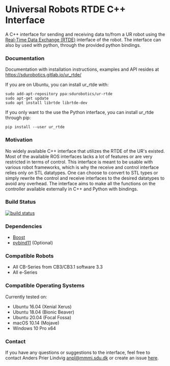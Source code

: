 # Universal Robots RTDE C++ Interface #
A C++ interface for sending and receiving data to/from a UR robot using the 
[Real-Time Data Exchange (RTDE)](https://www.universal-robots.com/how-tos-and-faqs/how-to/ur-how-tos/real-time-data-exchange-rtde-guide-22229/)
 interface of the robot. The interface can also by used with python, through the provided python bindings.
 
### Documentation ###
Documentation with installation instructions, examples and API resides at <https://sdurobotics.gitlab.io/ur_rtde/>

If you are on Ubuntu, you can install ur_rtde with:

    sudo add-apt-repository ppa:sdurobotics/ur-rtde
    sudo apt-get update
    sudo apt install librtde librtde-dev

If you only want to the use the Python interface, you can install ur_rtde through pip:

    pip install --user ur_rtde

### Motivation ###
No widely available C++ interface that utilizes the RTDE of the UR's existed. Most of the available ROS interfaces lacks a lot of features or are very restricted in terms of control.
This interface is meant to be usable with various robot frameworks, which is why the receive and control interface relies only on STL datatypes. One can choose to convert to STL types or
simply rewrite the control and receive interfaces to the desired datatypes to avoid any overhead. The interface aims to make all the functions on the controller available externally in C++ and Python
with bindings.

### Build Status ###
[![build status](https://gitlab.com/sdurobotics/ur_rtde/badges/master/pipeline.svg)](https://gitlab.com/sdurobotics/ur_rtde/commits/master)

### Dependencies ###
*  [Boost](https://www.boost.org/)
*  [pybind11](https://github.com/pybind/pybind11) (Optional)

### Compatible Robots ###

*  All CB-Series from CB3/CB3.1 software 3.3
*  All e-Series

### Compatible Operating Systems ###
Currently tested on:

*  Ubuntu 16.04 (Xenial Xerus)
*  Ubuntu 18.04 (Bionic Beaver)
*  Ubuntu 20.04 (Focal Fossa)
*  macOS 10.14 (Mojave)
*  Windows 10 Pro x64

### Contact ###
If you have any questions or suggestions to the interface, feel free to contact Anders Prier Lindvig <anpl@mmmi.sdu.dk> or create an issue [here](https://gitlab.com/caro-sdu/ur_rtde/issues).
